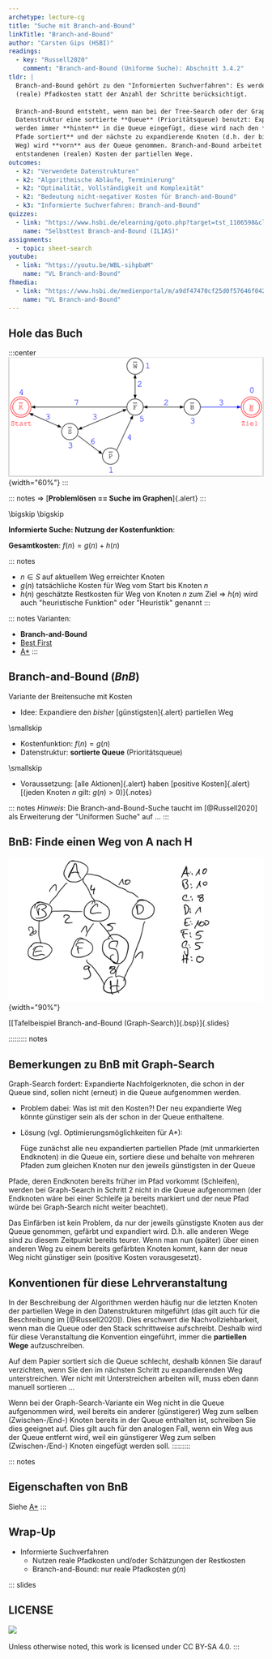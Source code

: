 ```yaml
---
archetype: lecture-cg
title: "Suche mit Branch-and-Bound"
linkTitle: "Branch-and-Bound"
author: "Carsten Gips (HSBI)"
readings:
  - key: "Russell2020"
    comment: "Branch-and-Bound (Uniforme Suche): Abschnitt 3.4.2"
tldr: |
  Branch-and-Bound gehört zu den "Informierten Suchverfahren": Es werden
  (reale) Pfadkosten statt der Anzahl der Schritte berücksichtigt.

  Branch-and-Bound entsteht, wenn man bei der Tree-Search oder der Graph-Search für die
  Datenstruktur eine sortierte **Queue** (Prioritätsqueue) benutzt: Expandierte Nachfolger
  werden immer **hinten** in die Queue eingefügt, diese wird nach den **Kosten der partiellen
  Pfade sortiert** und der nächste zu expandierende Knoten (d.h. der bisher günstigste partielle
  Weg) wird **vorn** aus der Queue genommen. Branch-and-Bound arbeitet mit den bisher
  entstandenen (realen) Kosten der partiellen Wege.
outcomes:
  - k2: "Verwendete Datenstrukturen"
  - k2: "Algorithmische Abläufe, Terminierung"
  - k2: "Optimalität, Vollständigkeit und Komplexität"
  - k2: "Bedeutung nicht-negativer Kosten für Branch-and-Bound"
  - k3: "Informierte Suchverfahren: Branch-and-Bound"
quizzes:
  - link: "https://www.hsbi.de/elearning/goto.php?target=tst_1106598&client_id=FH-Bielefeld"
    name: "Selbsttest Branch-and-Bound (ILIAS)"
assignments:
  - topic: sheet-search
youtube:
  - link: "https://youtu.be/WBL-sihpbaM"
    name: "VL Branch-and-Bound"
fhmedia:
  - link: "https://www.hsbi.de/medienportal/m/a9df47470cf25d0f57646f04280a04e6ff323f142151641b95c76b47ba0bcd10cca5d53d287842e551e119a6b9ba21609f7ddc05c38aca416115e14f9104810a"
    name: "VL Branch-and-Bound"
---
```



## Hole das Buch

:::center
![](images/graph.png){width="60%"}
:::

::: notes
=> [**Problemlösen == Suche im Graphen**]{.alert}
:::

\bigskip
\bigskip

**Informierte Suche: Nutzung der Kostenfunktion**:

**Gesamtkosten**: $f(n) = g(n) + h(n)$

::: notes
*   $n \in S$ auf aktuellem Weg erreichter Knoten
*   $g(n)$ tatsächliche Kosten für Weg vom Start bis Knoten $n$
*   $h(n)$ geschätzte Restkosten für Weg von Knoten $n$ zum Ziel
    => $h(n)$ wird auch "heuristische Funktion" oder "Heuristik" genannt
:::

::: notes
Varianten:
*   **Branch-and-Bound**
*   [Best First](search4-bestfirst.md)
*   [A*](search5-astar.md)
:::


## Branch-and-Bound (*BnB*)

Variante der Breitensuche mit Kosten

*   Idee: Expandiere den *bisher* [günstigsten]{.alert} partiellen Weg

\smallskip

*   Kostenfunktion: $f(n) = g(n)$
*   Datenstruktur: **sortierte Queue** (Prioritätsqueue)

\smallskip

*   Voraussetzung: [alle Aktionen]{.alert} haben [positive Kosten]{.alert}
    [(jeden Knoten $n$ gilt: $g(n) > 0$)]{.notes}

::: notes
*Hinweis*: Die Branch-and-Bound-Suche taucht im [@Russell2020] als Erweiterung
der "Uniformen Suche" auf ...
:::

## BnB: Finde einen Weg von A nach H

![](images/tafelbeispiel.png){width="90%"}

[[Tafelbeispiel Branch-and-Bound (Graph-Search)]{.bsp}]{.slides}


::::::::: notes
## Bemerkungen zu BnB mit Graph-Search

Graph-Search fordert: Expandierte Nachfolgerknoten, die schon in der Queue
sind, sollen nicht (erneut) in die Queue aufgenommen werden.

*   Problem dabei: Was ist mit den Kosten?! Der neu expandierte Weg könnte
    günstiger sein als der schon in der Queue enthaltene.

*   Lösung (vgl. Optimierungsmöglichkeiten für A\*):

    Füge zunächst alle neu expandierten partiellen Pfade (mit unmarkierten
    Endknoten) in die Queue ein, sortiere diese und behalte von mehreren
    Pfaden zum gleichen Knoten nur den jeweils günstigsten in der Queue

Pfade, deren Endknoten bereits früher im Pfad vorkommt (Schleifen), werden
bei Graph-Search in Schritt 2 nicht in die Queue aufgenommen (der Endknoten
wäre bei einer Schleife ja bereits markiert und der neue Pfad würde bei
Graph-Search nicht weiter beachtet).

Das Einfärben ist kein Problem, da nur der jeweils günstigste Knoten aus der
Queue genommen, gefärbt und expandiert wird. D.h. alle anderen Wege sind zu
diesem Zeitpunkt bereits teurer. Wenn man nun (später) über einen anderen Weg
zu einem bereits gefärbten Knoten kommt, kann der neue Weg nicht günstiger sein
(positive Kosten vorausgesetzt).


## Konventionen für diese Lehrveranstaltung

In der Beschreibung der Algorithmen werden häufig nur die letzten Knoten der partiellen Wege
in den Datenstrukturen mitgeführt (das gilt auch für die Beschreibung im [@Russell2020]). Dies
erschwert die Nachvollziehbarkeit, wenn man die Queue oder den Stack schrittweise aufschreibt.
Deshalb wird für diese Veranstaltung die Konvention eingeführt, immer die **partiellen Wege**
aufzuschreiben.

Auf dem Papier sortiert sich die Queue schlecht, deshalb können Sie darauf verzichten,
wenn Sie den im nächsten Schritt zu expandierenden Weg unterstreichen. Wer nicht mit
Unterstreichen arbeiten will, muss eben dann manuell sortieren ...

Wenn bei der Graph-Search-Variante ein Weg nicht in die Queue aufgenommen wird, weil
bereits ein anderer (günstigerer) Weg zum selben (Zwischen-/End-) Knoten bereits in der
Queue enthalten ist, schreiben Sie dies geeignet auf. Dies gilt auch für den analogen
Fall, wenn ein Weg aus der Queue entfernt wird, weil ein günstigerer Weg zum selben
(Zwischen-/End-) Knoten eingefügt werden soll.
:::::::::


::: notes
## Eigenschaften von BnB

Siehe [A*](search5-astar.md)
:::


## Wrap-Up

*   Informierte Suchverfahren
    *   Nutzen reale Pfadkosten und/oder Schätzungen der Restkosten
    *   Branch-and-Bound: nur reale Pfadkosten $g(n)$







<!-- DO NOT REMOVE - THIS IS A LAST SLIDE TO INDICATE THE LICENSE AND POSSIBLE EXCEPTIONS (IMAGES, ...). -->
::: slides
## LICENSE
![](https://licensebuttons.net/l/by-sa/4.0/88x31.png)

Unless otherwise noted, this work is licensed under CC BY-SA 4.0.
:::
